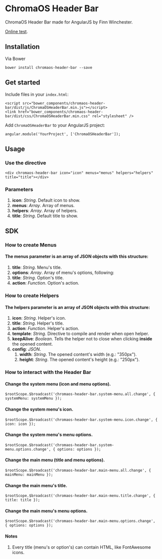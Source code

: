 # ChromaOS Header Bar

ChromaOS Header Bar made for AngularJS by Finn Winchester.

[Online test](https://finnwinchester.github.io/ChromaOS-Header-bar/).

## Installation

Via Bower

```
bower install chromaos-header-bar --save
```

## Get started

Include files in your `index.html`:

```
<script src="bower_components/chromaos-header-bar/dist/js/ChromaOSHeaderBar.min.js"></script>
<link href="bower_components/chromaos-header-bar/dist/css/ChromaOSHeaderBar.min.css" rel="stylesheet" />
```

Add `ChromaOSHeaderBar` to your AngularJS project:

```
angular.module('YourProject', ['ChromaOSHeaderBar']);
```

## Usage

### Use the directive

```
<div chromaos-header-bar icon="icon" menus="menus" helpers="helpers" title="title"></div>
```

### Parameters

1. **icon**: _String_. Default icon to show.
2. **menus**: _Array_. Array of menus.
3. **helpers**: _Array_. Array of helpers.
4. **title**: _String_. Default title to show.

## SDK

### How to create Menus

#### The menus parameter is an array of JSON objects with this structure:

1. **title**: _String_. Menu's title.
2. **options**: _Array_. Array of menu's options, following:
  1. **title**: _String_. Option's title.
  2. **action**: _Function_. Option's action.

### How to create Helpers

#### The helpers parameter is an array of JSON objects with this structure:

1. **icon**: _String_. Helper's icon.
2. **title**: _String_. Helper's title.
3. **action**: _Function_. Helper's action.
4. **template**: _String_. Directive to compile and render when open helper.
5. **keepAlive**: _Boolean_. Tells the helper not to close when clicking **inside** the opened content.
6. **config**: _JSON_.
	1. **width**: _String_. The opened content's width (e.g.: "350px").
	2. **height**: _String_. The opened content's height (e.g.: "250px").

### How to interact with the Header Bar

#### Change the system menu (icon and menu options).
```
$rootScope.$broadcast('chromaos-header-bar.system-menu.all.change', { systemMenu: systemMenu });
```

#### Change the system menu's icon.
```
$rootScope.$broadcast('chromaos-header-bar.system-menu.icon.change', { icon: icon });
```

#### Change the system menu's menu options.
```
$rootScope.$broadcast('chromaos-header-bar.system-menu.options.change', { options: options });
```

#### Change the main menu (title and menu options).
```
$rootScope.$broadcast('chromaos-header-bar.main-menu.all.change', { mainMenu: mainMenu });
```

#### Change the main menu's title.
```
$rootScope.$broadcast('chromaos-header-bar.main-menu.title.change', { title: title });
```

#### Change the main menu's menu options.
```
$rootScope.$broadcast('chromaos-header-bar.main-menu.options.change', { options: options });
```

#### Notes

1. Every title (menu's or option's) can contain HTML, like FontAwesome icons.
